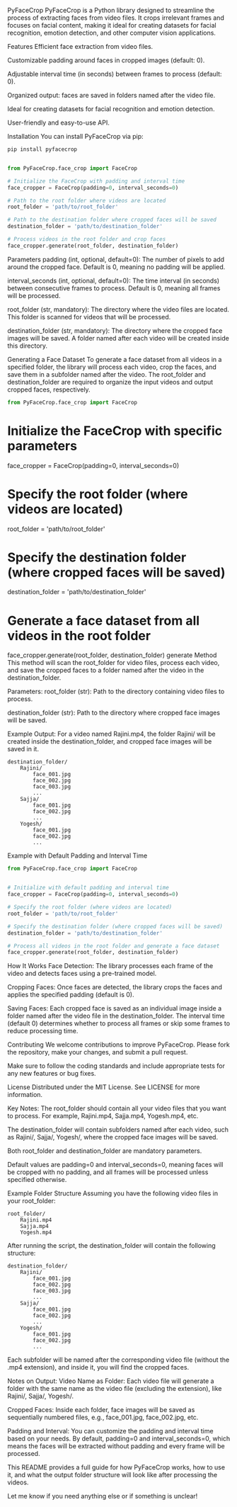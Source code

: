 PyFaceCrop
PyFaceCrop is a Python library designed to streamline the process of extracting faces from video files. It crops irrelevant frames and focuses on facial content, making it ideal for creating datasets for facial recognition, emotion detection, and other computer vision applications.

Features
Efficient face extraction from video files.

Customizable padding around faces in cropped images (default: 0).

Adjustable interval time (in seconds) between frames to process (default: 0).

Organized output: faces are saved in folders named after the video file.

Ideal for creating datasets for facial recognition and emotion detection.

User-friendly and easy-to-use API.

Installation
You can install PyFaceCrop via pip:


```bash
pip install pyfacecrop
``` 

```python

from PyFaceCrop.face_crop import FaceCrop

# Initialize the FaceCrop with padding and interval time
face_cropper = FaceCrop(padding=0, interval_seconds=0)

# Path to the root folder where videos are located
root_folder = 'path/to/root_folder'

# Path to the destination folder where cropped faces will be saved
destination_folder = 'path/to/destination_folder'

# Process videos in the root folder and crop faces
face_cropper.generate(root_folder, destination_folder)
```

Parameters
padding (int, optional, default=0): The number of pixels to add around the cropped face. Default is 0, meaning no padding will be applied.

interval_seconds (int, optional, default=0): The time interval (in seconds) between consecutive frames to process. Default is 0, meaning all frames will be processed.

root_folder (str, mandatory): The directory where the video files are located. This folder is scanned for videos that will be processed.

destination_folder (str, mandatory): The directory where the cropped face images will be saved. A folder named after each video will be created inside this directory.

Generating a Face Dataset
To generate a face dataset from all videos in a specified folder, the library will process each video, crop the faces, and save them in a subfolder named after the video. The root_folder and destination_folder are required to organize the input videos and output cropped faces, respectively.


```python
from PyFaceCrop.face_crop import FaceCrop
```

# Initialize the FaceCrop with specific parameters
face_cropper = FaceCrop(padding=0, interval_seconds=0)

# Specify the root folder (where videos are located)
root_folder = 'path/to/root_folder'

# Specify the destination folder (where cropped faces will be saved)
destination_folder = 'path/to/destination_folder'

# Generate a face dataset from all videos in the root folder
face_cropper.generate(root_folder, destination_folder)
generate Method
This method will scan the root_folder for video files, process each video, and save the cropped faces to a folder named after the video in the destination_folder.

Parameters:
root_folder (str): Path to the directory containing video files to process.

destination_folder (str): Path to the directory where cropped face images will be saved.

Example Output:
For a video named Rajini.mp4, the folder Rajini/ will be created inside the destination_folder, and cropped face images will be saved in it.
 
```
destination_folder/
    Rajini/
        face_001.jpg
        face_002.jpg
        face_003.jpg
        ...
    Sajja/
        face_001.jpg
        face_002.jpg
        ...
    Yogesh/
        face_001.jpg
        face_002.jpg
        ...
```
Example with Default Padding and Interval Time
 
```python
from PyFaceCrop.face_crop import FaceCrop


# Initialize with default padding and interval time
face_cropper = FaceCrop(padding=0, interval_seconds=0)

# Specify the root folder (where videos are located)
root_folder = 'path/to/root_folder'

# Specify the destination folder (where cropped faces will be saved)
destination_folder = 'path/to/destination_folder'

# Process all videos in the root folder and generate a face dataset
face_cropper.generate(root_folder, destination_folder)
```

How It Works
Face Detection: The library processes each frame of the video and detects faces using a pre-trained model.

Cropping Faces: Once faces are detected, the library crops the faces and applies the specified padding (default is 0).

Saving Faces: Each cropped face is saved as an individual image inside a folder named after the video file in the destination_folder. The interval time (default 0) determines whether to process all frames or skip some frames to reduce processing time.

Contributing
We welcome contributions to improve PyFaceCrop. Please fork the repository, make your changes, and submit a pull request.

Make sure to follow the coding standards and include appropriate tests for any new features or bug fixes.

License
Distributed under the MIT License. See LICENSE for more information.

Key Notes:
The root_folder should contain all your video files that you want to process. For example, Rajini.mp4, Sajja.mp4, Yogesh.mp4, etc.

The destination_folder will contain subfolders named after each video, such as Rajini/, Sajja/, Yogesh/, where the cropped face images will be saved.

Both root_folder and destination_folder are mandatory parameters.

Default values are padding=0 and interval_seconds=0, meaning faces will be cropped with no padding, and all frames will be processed unless specified otherwise.

Example Folder Structure
Assuming you have the following video files in your root_folder:
 
```
root_folder/
    Rajini.mp4
    Sajja.mp4
    Yogesh.mp4
```
After running the script, the destination_folder will contain the following structure:
  
```
destination_folder/
    Rajini/
        face_001.jpg
        face_002.jpg
        face_003.jpg
        ...
    Sajja/
        face_001.jpg
        face_002.jpg
        ...
    Yogesh/
        face_001.jpg
        face_002.jpg
        ...
```
Each subfolder will be named after the corresponding video file (without the .mp4 extension), and inside it, you will find the cropped faces.

Notes on Output:
Video Name as Folder: Each video file will generate a folder with the same name as the video file (excluding the extension), like Rajini/, Sajja/, Yogesh/.

Cropped Faces: Inside each folder, face images will be saved as sequentially numbered files, e.g., face_001.jpg, face_002.jpg, etc.

Padding and Interval: You can customize the padding and interval time based on your needs. By default, padding=0 and interval_seconds=0, which means the faces will be extracted without padding and every frame will be processed.

This README provides a full guide for how PyFaceCrop works, how to use it, and what the output folder structure will look like after processing the videos.

Let me know if you need anything else or if something is unclear!